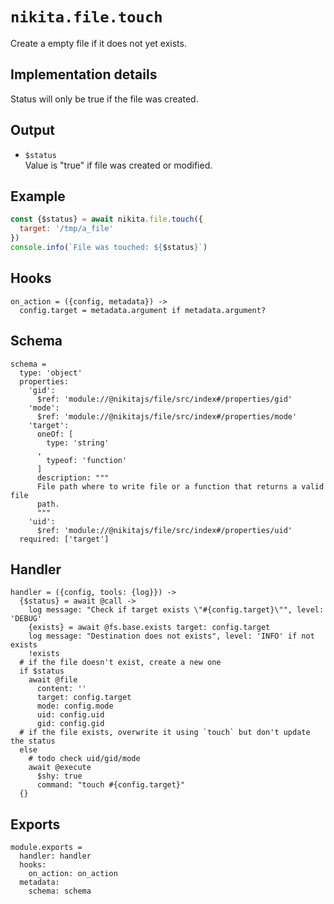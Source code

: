 
# `nikita.file.touch`

Create a empty file if it does not yet exists.

## Implementation details

Status will only be true if the file was created.

## Output

* `$status`   
  Value is "true" if file was created or modified.   

## Example

```js
const {$status} = await nikita.file.touch({
  target: '/tmp/a_file'
})
console.info(`File was touched: ${$status}`)
```

## Hooks

    on_action = ({config, metadata}) ->
      config.target = metadata.argument if metadata.argument?

## Schema

    schema =
      type: 'object'
      properties:
        'gid':
          $ref: 'module://@nikitajs/file/src/index#/properties/gid'
        'mode':
          $ref: 'module://@nikitajs/file/src/index#/properties/mode'
        'target':
          oneOf: [
            type: 'string'
          ,
            typeof: 'function'
          ]
          description: """
          File path where to write file or a function that returns a valid file
          path.
          """
        'uid':
          $ref: 'module://@nikitajs/file/src/index#/properties/uid'
      required: ['target']

## Handler

    handler = ({config, tools: {log}}) ->
      {$status} = await @call ->
        log message: "Check if target exists \"#{config.target}\"", level: 'DEBUG'
        {exists} = await @fs.base.exists target: config.target
        log message: "Destination does not exists", level: 'INFO' if not exists
        !exists
      # if the file doesn't exist, create a new one
      if $status
        await @file
          content: ''
          target: config.target
          mode: config.mode
          uid: config.uid
          gid: config.gid
      # if the file exists, overwrite it using `touch` but don't update the status
      else
        # todo check uid/gid/mode
        await @execute
          $shy: true
          command: "touch #{config.target}"
      {}

## Exports

    module.exports =
      handler: handler
      hooks:
        on_action: on_action
      metadata:
        schema: schema
